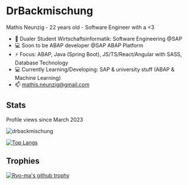 # DrBackmischung 

Mathis Neunzig - 22 years old - Software Engineer with a <3
- 🔭 Dualer Student Wirtschaftsinformatik: Software Engineering @SAP
- 💻 Soon to be ABAP developer @SAP ABAP Platform
- ⚡ Focus: ABAP, Java (Spring Boot), JS/TS/React/Angular with SASS, Database Technology
- 💻 Currently Learning/Developing: SAP & university stuff (ABAP & Machine Learning)
- 📫 mathis.neunzig@gmail.com

## Stats

<!--
**DrBackmischung/DrBackmischung** is a ✨ _special_ ✨ repository because its `README.md` (this file) appears on your GitHub profile.

Here are some ideas to get you started:

-->
Profile views since March 2023

<img src="https://komarev.com/ghpvc/?username=drbackmischung&label=Profile%20views&color=0e75b6&style=flat" alt="drbackmischung" />

[![Top Langs](https://github-readme-stats.vercel.app/api/top-langs/?username=DrBackmischung&langs_count=10)](https://github.com/anuraghazra/github-readme-stats)

## Trophies
[![Ryo-ma's github trophy](https://github-profile-trophy.vercel.app/?username=DrBackmischung&row=1)](https://github.com/ryo-ma/github-profile-trophy)
